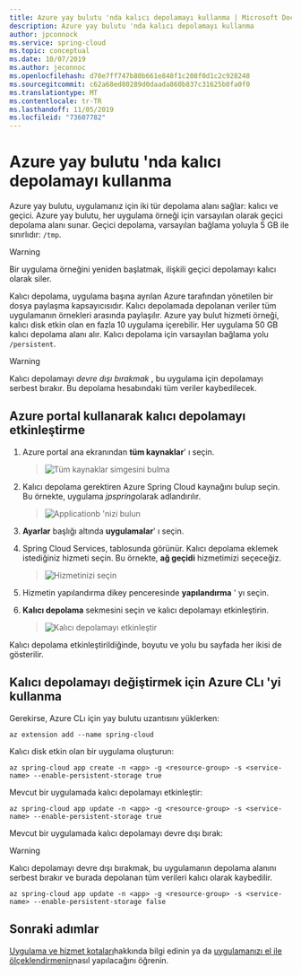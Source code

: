 ```yaml
---
title: Azure yay bulutu 'nda kalıcı depolamayı kullanma | Microsoft Docs
description: Azure yay bulutu 'nda kalıcı depolamayı kullanma
author: jpconnock
ms.service: spring-cloud
ms.topic: conceptual
ms.date: 10/07/2019
ms.author: jeconnoc
ms.openlocfilehash: d70e7ff747b80b661e848f1c208f0d1c2c928248
ms.sourcegitcommit: c62a68ed80289d0daada860b837c31625b0fa0f0
ms.translationtype: MT
ms.contentlocale: tr-TR
ms.lasthandoff: 11/05/2019
ms.locfileid: "73607782"
---
```

# <a name="how-to-use-persistent-storage-in-azure-spring-cloud"></a>Azure yay bulutu 'nda kalıcı depolamayı kullanma

Azure yay bulutu, uygulamanız için iki tür depolama alanı sağlar: kalıcı ve geçici.  Azure yay bulutu, her uygulama örneği için varsayılan olarak geçici depolama alanı sunar. Geçici depolama, varsayılan bağlama yoluyla 5 GB ile sınırlıdır: `/tmp`.

> [!WARNING]
> Bir uygulama örneğini yeniden başlatmak, ilişkili geçici depolamayı kalıcı olarak siler.

Kalıcı depolama, uygulama başına ayrılan Azure tarafından yönetilen bir dosya paylaşma kapsayıcısıdır. Kalıcı depolamada depolanan veriler tüm uygulamanın örnekleri arasında paylaşılır. Azure yay bulut hizmeti örneği, kalıcı disk etkin olan en fazla 10 uygulama içerebilir. Her uygulama 50 GB kalıcı depolama alanı alır. Kalıcı depolama için varsayılan bağlama yolu `/persistent`.

> [!WARNING]
> Kalıcı depolamayı *devre dışı bırakmak* , bu uygulama için depolamayı serbest bırakır.  Bu depolama hesabındaki tüm veriler kaybedilecek. 

## <a name="enable-persistent-storage-using-the-azure-portal"></a>Azure portal kullanarak kalıcı depolamayı etkinleştirme

1. Azure portal ana ekranından **tüm kaynaklar**' ı seçin.

     >![Tüm kaynaklar simgesini bulma](media/portal-all-resources.jpg)

1. Kalıcı depolama gerektiren Azure Spring Cloud kaynağını bulup seçin.  Bu örnekte, uygulama *jpspring*olarak adlandırılır.

    > ![Applicationb 'nizi bulun](media/select-service.jpg)

1. **Ayarlar** başlığı altında **uygulamalar**' ı seçin.

1. Spring Cloud Services, tablosunda görünür.  Kalıcı depolama eklemek istediğiniz hizmeti seçin.  Bu örnekte, **ağ geçidi** hizmetimizi seçeceğiz.

    > ![Hizmetinizi seçin](media/select-gateway.jpg)

1. Hizmetin yapılandırma dikey penceresinde **yapılandırma** ' yı seçin.

1. **Kalıcı depolama** sekmesini seçin ve kalıcı depolamayı etkinleştirin.

    > ![Kalıcı depolamayı etkinleştir](media/enable-persistent-storage.jpg)

Kalıcı depolama etkinleştirildiğinde, boyutu ve yolu bu sayfada her ikisi de gösterilir.

## <a name="use-the-azure-cli-to-modify-persistent-storage"></a>Kalıcı depolamayı değiştirmek için Azure CLı 'yi kullanma

Gerekirse, Azure CLı için yay bulutu uzantısını yüklerken:

```azurecli
az extension add --name spring-cloud
```

Kalıcı disk etkin olan bir uygulama oluşturun:
 
```azurecli
az spring-cloud app create -n <app> -g <resource-group> -s <service-name> --enable-persistent-storage true
```

Mevcut bir uygulamada kalıcı depolamayı etkinleştir:

```azurecli
az spring-cloud app update -n <app> -g <resource-group> -s <service-name> --enable-persistent-storage true
``` 

Mevcut bir uygulamada kalıcı depolamayı devre dışı bırak:

> [!WARNING]
> Kalıcı depolamayı devre dışı bırakmak, bu uygulamanın depolama alanını serbest bırakır ve burada depolanan tüm verileri kalıcı olarak kaybedilir. 

```azurecli
az spring-cloud app update -n <app> -g <resource-group> -s <service-name> --enable-persistent-storage false
```

## <a name="next-steps"></a>Sonraki adımlar

[Uygulama ve hizmet kotaları](spring-cloud-quotas.md)hakkında bilgi edinin ya da [uygulamanızı el ile ölçeklendirmenin](spring-cloud-tutorial-scale-manual.md)nasıl yapılacağını öğrenin.